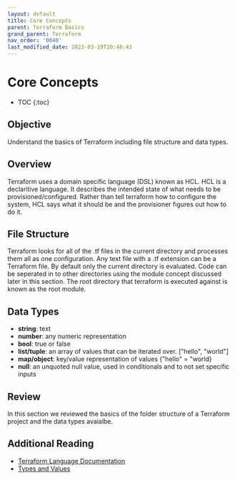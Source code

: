 ```yaml
---
layout: default
title: Core Concepts
parent: Terraform Basics
grand_parent: Terraform
nav_order: '0040'
last_modified_date: 2023-03-19T20:48:43
---
```


# Core Concepts

* TOC
{:toc}

## Objective

Understand the basics of Terraform including file structure and data types.

## Overview

Terraform uses a domain specific language (DSL) known as HCL. HCL is a
declaritive language. It describes the intended state of what needs to be
provisioned/configured. Rather than tell terraform how to configure the system,
HCL says what it should be and the provisioner figures out how to do it.

## File Structure

Terraform looks for all of the .tf files in the current directory and processes
them all as one configuration. Any text file with a .tf extension can be a
Terraform file. By default only the current directory is evaluated. Code can be
seperated in to other directories using the module concept discussed later in
this section. The root directory that terraform is executed against is known as
the root module.

## Data Types

* **string**: text
* **number**: any numeric representation
* **bool**: true or false
* **list/tuple**: an array of values that can be iterated over. ["hello", "world"]
* **map/object**: key/value representation of values {"hello" = "world}
* **null**: an unquoted null value, used in conditionals and to not set specific inputs

## Review

In this section we reviewed the basics of the folder structure of a Terraform
project and the data types avaialbe.

## Additional Reading

* [Terraform Language Documentation](https://developer.hashicorp.com/terraform/language)
* [Types and Values](https://developer.hashicorp.com/terraform/language/expressions/types)
